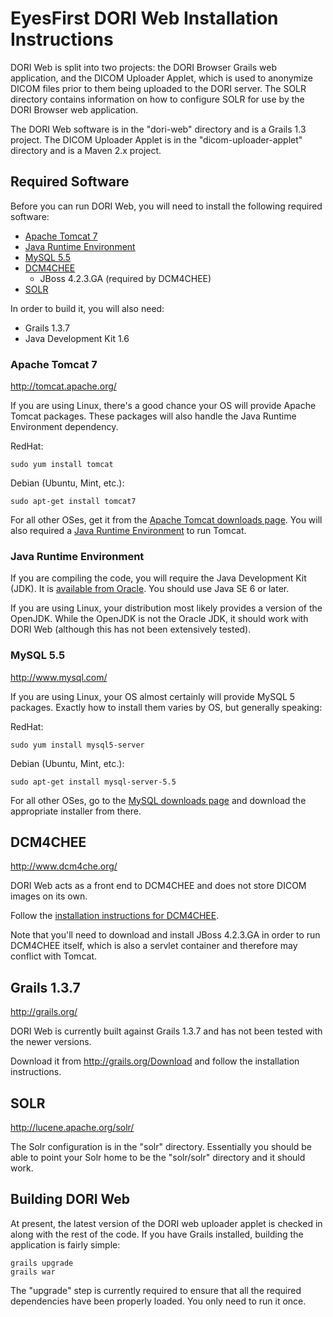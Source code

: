 EyesFirst DORI Web Installation Instructions
============================================

DORI Web is split into two projects: the DORI Browser Grails web application,
and the DICOM Uploader Applet, which is used to anonymize DICOM files prior to
them being uploaded to the DORI server. The SOLR directory contains information
on how to configure SOLR for use by the DORI Browser web application.

The DORI Web software is in the "dori-web" directory and is a Grails 1.3
project. The DICOM Uploader Applet is in the "dicom-uploader-applet" directory
and is a Maven 2.x project.

Required Software
-----------------

Before you can run DORI Web, you will need to install the following required
software:

 * [Apache Tomcat 7](#tomcat-7)
 * [Java Runtime Environment](#jre)
 * [MySQL 5.5](#mysql)
 * [DCM4CHEE](#dcm4chee)
   * JBoss 4.2.3.GA (required by DCM4CHEE)
 * [SOLR](#solr)

In order to build it, you will also need:

 * Grails 1.3.7
 * Java Development Kit 1.6

<h3 id="tomcat-7">Apache Tomcat 7</h3>

<http://tomcat.apache.org/>

If you are using Linux, there's a good chance your OS will provide Apache
Tomcat packages. These packages will also handle the Java Runtime Environment
dependency.

RedHat:

    sudo yum install tomcat

Debian (Ubuntu, Mint, etc.):

    sudo apt-get install tomcat7

For all other OSes, get it from the [Apache Tomcat downloads page](http://tomcat.apache.org/download-70.cgi).
You will also required a [Java Runtime Environment](#jre) to run Tomcat.

<h3 id="jre">Java Runtime Environment</h3>

If you are compiling the code, you will require the Java Development Kit (JDK).
It is [available from Oracle](http://www.oracle.com/technetwork/java/javase/downloads/index.html).
You should use Java SE 6 or later.

If you are using Linux, your distribution most likely provides a version of the
OpenJDK. While the OpenJDK is not the Oracle JDK, it should work with DORI Web
(although this has not been extensively tested).

<h3 id="mysql">MySQL 5.5</h3>

<http://www.mysql.com/>

If you are using Linux, your OS almost certainly will provide MySQL 5 packages.
Exactly how to install them varies by OS, but generally speaking:

RedHat:

    sudo yum install mysql5-server

Debian (Ubuntu, Mint, etc.):

    sudo apt-get install mysql-server-5.5

For all other OSes, go to the [MySQL downloads page](http://www.mysql.com/downloads/)
and download the appropriate installer from there.

DCM4CHEE
--------

<http://www.dcm4che.org/>

DORI Web acts as a front end to DCM4CHEE and does not store DICOM images on its
own.

Follow the [installation instructions for DCM4CHEE](http://www.dcm4che.org/confluence/display/ee2/Installation).

Note that you'll need to download and install JBoss 4.2.3.GA in order to run
DCM4CHEE itself, which is also a servlet container and therefore may conflict
with Tomcat.

Grails 1.3.7
------------

<http://grails.org/>

DORI Web is currently built against Grails 1.3.7 and has not been tested with
the newer versions.

Download it from <http://grails.org/Download> and follow the installation
instructions.

SOLR
----

<http://lucene.apache.org/solr/>

The Solr configuration is in the "solr" directory. Essentially you should be
able to point your Solr home to be the "solr/solr" directory and it should work.

Building DORI Web
-----------------

At present, the latest version of the DORI web uploader applet is checked in
along with the rest of the code. If you have Grails installed, building the
application is fairly simple:

    grails upgrade
    grails war

The "upgrade" step is currently required to ensure that all the required
dependencies have been properly loaded. You only need to run it once.